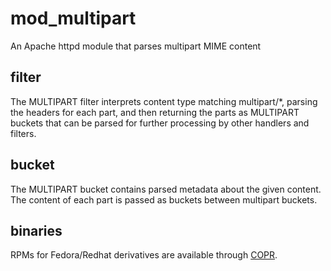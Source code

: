 # mod_multipart
An Apache httpd module that parses multipart MIME content

## filter
The MULTIPART filter interprets content type matching multipart/*, parsing
the headers for each part, and then returning the parts as MULTIPART buckets
that can be parsed for further processing by other handlers and filters.

## bucket
The MULTIPART bucket contains parsed metadata about the given content. The
content of each part is passed as buckets between multipart buckets.

## binaries
RPMs for Fedora/Redhat derivatives are available through
[COPR](https://copr.fedorainfracloud.org/coprs/minfrin/mod_multipart/).

